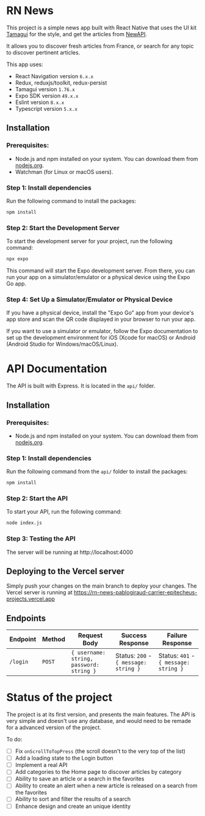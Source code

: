 <!-- README about the project -->
# RN News

This project is a simple news app built with React Native that uses the UI kit [Tamagui](https://tamagui.dev/) for the style, and get the articles from [NewAPI](newsapi.org).

It allows you to discover fresh articles from France, or search for any topic to discover pertinent articles.

This app uses:
- React Navigation version `6.x.x`
- Redux, reduxjs/toolkit, redux-persist
- Tamagui version `1.76.x`
- Expo SDK version `49.x.x`
- Eslint version `8.x.x`
- Typescript version `5.x.x`

## Installation

### Prerequisites:

- Node.js and npm installed on your system. You can download them from [nodejs.org](nodejs.org).
- Watchman (for Linux or macOS users).

### Step 1: Install dependencies
Run the following command to install the packages:

```bash
npm install
```

### Step 2: Start the Development Server
To start the development server for your project, run the following command:

```bash
npx expo
```
This command will start the Expo development server. From there, you can run your app on a simulator/emulator or a physical device using the Expo Go app.

### Step 4: Set Up a Simulator/Emulator or Physical Device

If you have a physical device, install the "Expo Go" app from your device's app store and scan the QR code displayed in your browser to run your app.

If you want to use a simulator or emulator, follow the Expo documentation to set up the development environment for iOS (Xcode for macOS) or Android (Android Studio for Windows/macOS/Linux).

# API Documentation
The API is built with Express. It is located in the `api/` folder.

## Installation

### Prerequisites:

- Node.js and npm installed on your system. You can download them from [nodejs.org](nodejs.org).

### Step 1: Install dependencies
Run the following command from the `api/` folder to install the packages:

```bash
npm install
```

### Step 2: Start the API
To start your API, run the following command:
```bash
node index.js
```

### Step 3: Testing the API

The server will be running at http://localhost:4000

## Deploying to the Vercel server

Simply push your changes on the main branch to deploy your changes.
The Vercel server is running at https://rn-news-pablogiraud-carrier-epitecheus-projects.vercel.app

## Endpoints

|Endpoint|Method|Request Body|Success Response|Failure Response|
|--------|------|------------|----------------|----------------|
|`/login`|`POST`|`{ username: string, password: string }`|Status: `200` - `{ message: string }`|Status: `401` - `{ message: string }`|

# Status of the project

The project is at its first version, and presents the main features.
The API is very simple and doesn't use any database, and would need to be remade for a advanced version of the project.

To do:
- [ ] Fix `onScrollToTopPress` (the scroll doesn't to the very top of the list)
- [ ] Add a loading state to the Login button
- [ ] Implement a real API
- [ ] Add categories to the Home page to discover articles by category
- [ ] Ability to save an article or a search in the favorites
- [ ] Ability to create an alert when a new article is released on a search from the favorites
- [ ] Ability to sort and filter the results of a search
- [ ] Enhance design and create an unique identity

